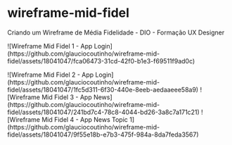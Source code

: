 # wireframe-mid-fidel
Criando um Wireframe de Média Fidelidade - DIO - Formação UX Designer

<p>![Wireframe Mid Fidel 1 - App Login](https://github.com/glauciocoutinho/wireframe-mid-fidel/assets/18041047/fca06473-31cd-42f0-b1e3-f69511f9ad0c)</p>
![Wireframe Mid Fidel 2 - App Login](https://github.com/glauciocoutinho/wireframe-mid-fidel/assets/18041047/1fc5d311-6f30-440e-8eeb-aedaaeee58a9)
![Wireframe Mid Fidel 3 - App News](https://github.com/glauciocoutinho/wireframe-mid-fidel/assets/18041047/241bd7c4-78c8-4044-bd26-3a8c7a171c21)
![Wireframe Mid Fidel 4 - App News Topic 1](https://github.com/glauciocoutinho/wireframe-mid-fidel/assets/18041047/9f55e18b-e7b3-475f-984a-8da7feda3567)


